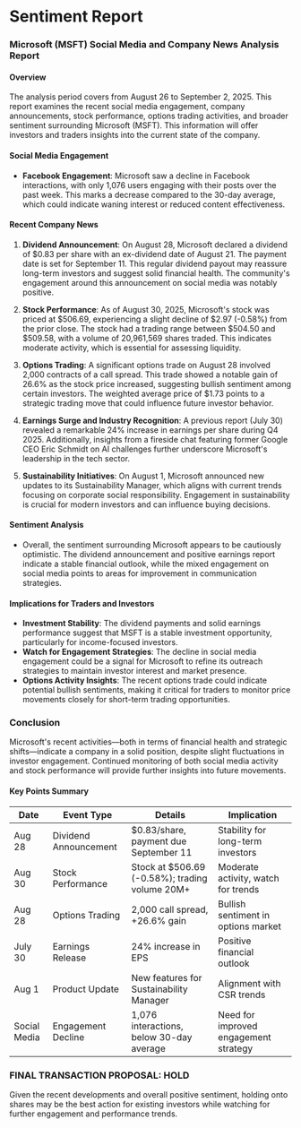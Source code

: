 # Sentiment Report

### Microsoft (MSFT) Social Media and Company News Analysis Report

#### Overview
The analysis period covers from August 26 to September 2, 2025. This report examines the recent social media engagement, company announcements, stock performance, options trading activities, and broader sentiment surrounding Microsoft (MSFT). This information will offer investors and traders insights into the current state of the company.

#### Social Media Engagement
- **Facebook Engagement**: Microsoft saw a decline in Facebook interactions, with only 1,076 users engaging with their posts over the past week. This marks a decrease compared to the 30-day average, which could indicate waning interest or reduced content effectiveness.

#### Recent Company News
1. **Dividend Announcement**: On August 28, Microsoft declared a dividend of $0.83 per share with an ex-dividend date of August 21. The payment date is set for September 11. This regular dividend payout may reassure long-term investors and suggest solid financial health. The community's engagement around this announcement on social media was notably positive.
   
2. **Stock Performance**: As of August 30, 2025, Microsoft's stock was priced at $506.69, experiencing a slight decline of $2.97 (-0.58%) from the prior close. The stock had a trading range between $504.50 and $509.58, with a volume of 20,961,569 shares traded. This indicates moderate activity, which is essential for assessing liquidity.

3. **Options Trading**: A significant options trade on August 28 involved 2,000 contracts of a call spread. This trade showed a notable gain of 26.6% as the stock price increased, suggesting bullish sentiment among certain investors. The weighted average price of $1.73 points to a strategic trading move that could influence future investor behavior.

4. **Earnings Surge and Industry Recognition**: A previous report (July 30) revealed a remarkable 24% increase in earnings per share during Q4 2025. Additionally, insights from a fireside chat featuring former Google CEO Eric Schmidt on AI challenges further underscore Microsoft's leadership in the tech sector.

5. **Sustainability Initiatives**: On August 1, Microsoft announced new updates to its Sustainability Manager, which aligns with current trends focusing on corporate social responsibility. Engagement in sustainability is crucial for modern investors and can influence buying decisions.

#### Sentiment Analysis
- Overall, the sentiment surrounding Microsoft appears to be cautiously optimistic. The dividend announcement and positive earnings report indicate a stable financial outlook, while the mixed engagement on social media points to areas for improvement in communication strategies.

#### Implications for Traders and Investors
- **Investment Stability**: The dividend payments and solid earnings performance suggest that MSFT is a stable investment opportunity, particularly for income-focused investors.
- **Watch for Engagement Strategies**: The decline in social media engagement could be a signal for Microsoft to refine its outreach strategies to maintain investor interest and market presence.
- **Options Activity Insights**: The recent options trade could indicate potential bullish sentiments, making it critical for traders to monitor price movements closely for short-term trading opportunities.

### Conclusion
Microsoft's recent activities—both in terms of financial health and strategic shifts—indicate a company in a solid position, despite slight fluctuations in investor engagement. Continued monitoring of both social media activity and stock performance will provide further insights into future movements.

#### Key Points Summary

| Date        | Event Type            | Details                                         | Implication                          |
|-------------|-----------------------|-------------------------------------------------|--------------------------------------|
| Aug 28      | Dividend Announcement  | $0.83/share, payment due September 11          | Stability for long-term investors     |
| Aug 30      | Stock Performance      | Stock at $506.69 (-0.58%); trading volume 20M+ | Moderate activity, watch for trends   |
| Aug 28      | Options Trading        | 2,000 call spread, +26.6% gain                  | Bullish sentiment in options market   |
| July 30     | Earnings Release       | 24% increase in EPS                             | Positive financial outlook             |
| Aug 1       | Product Update         | New features for Sustainability Manager         | Alignment with CSR trends             |
| Social Media| Engagement Decline     | 1,076 interactions, below 30-day average       | Need for improved engagement strategy  |

### FINAL TRANSACTION PROPOSAL: **HOLD**
Given the recent developments and overall positive sentiment, holding onto shares may be the best action for existing investors while watching for further engagement and performance trends.
